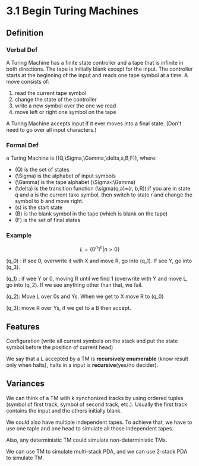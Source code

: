 #  3.1 Begin Turing Machines

## Definition

### Verbal Def

A Turing Machine has a finite state controller and a tape that is infinite in both directions. The tape is initially blank except for the input. The controller starts at the beginning of the input and reads one tape symbol at a time. A move consists of:

1. read the current tape symbol
2. change the state of the controller
3. write a new symbol over the one we read
4. move left or right one symbol on the tape

A Turing Machine accepts input if it ever moves into a final state. (Don't need to go over all input characters.)

### Formal Def

a Turing Machine is \((Q,\Sigma,\Gamma,\delta,s,B,F)​\), where:

- \(Q\) is the set of states
- \(\Sigma\) is the alphabet of input symbols
- \(\Gamma\) is the tape alphabet \(\Sigma<\Gamma\)
- \(\delta\) is the transition function \(\sigma(q,a)=(r, b,R)\):if you are in state q and a is the current take symbol, then switch to state r and change the symbol to b and move right.
- \(s\) is the start state
- \(B\) is the blank symbol in the tape (which is blank on the tape)
- \(F\) is the set of final states



### Example

$$L = \{0^n 1^n | n>0\}$$

\(q_0\) : if see 0, overwrite it with X and move R, go into \(q_1\). If see Y, go into \(q_3\).

\(q_1\) : if wee Y or 0, moving R until we find 1 (overwrite with Y and move L, go into \(q_2\). If we see anything other than that, we fail.

\(q_2\): Move L over 0s and Ys. When we get to X move R to \(q_0\)

\(q_3\): move R over Ys, if we get to a B then accept.

## Features

Configuration (write all current symbols on the stack and put the state symbol before the position of current head)

We say that a L accepted by a TM is **recursively enumerable** (know result only when halts), halts in a input is **recursive**(yes/no decider).

## Variances

We can think of a TM with k synchonized tracks by using ordered tuples (symbol of first track, symbol of second track, etc.). Usually the first track contains the input and the others initially blank.

We could also have multiple independent tapes. To achieve that, we have to use one taple and one head to simulate all those independent tapes.

Also, any deterministic TM could simulate non-deterministic TMs.

We can use TM to simulate multi-stack PDA, and we can use 2-stack PDA to simulate TM.